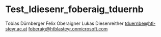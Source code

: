 # Test_ldiesenr_foberaig_tduernb


Tobias Dürnberger
Felix Oberaigner
Lukas Diesenreither
tduernbe@htl-steyr.ac.at
foberaig@htblasteyr.onmicrosoft.com
